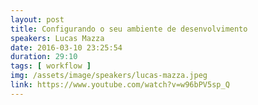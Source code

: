 ```yaml
---
layout: post
title: Configurando o seu ambiente de desenvolvimento
speakers: Lucas Mazza
date: 2016-03-10 23:25:54
duration: 29:10
tags: [ workflow ]
img: /assets/image/speakers/lucas-mazza.jpeg
link: https://www.youtube.com/watch?v=w96bPV5sp_Q
---
```

